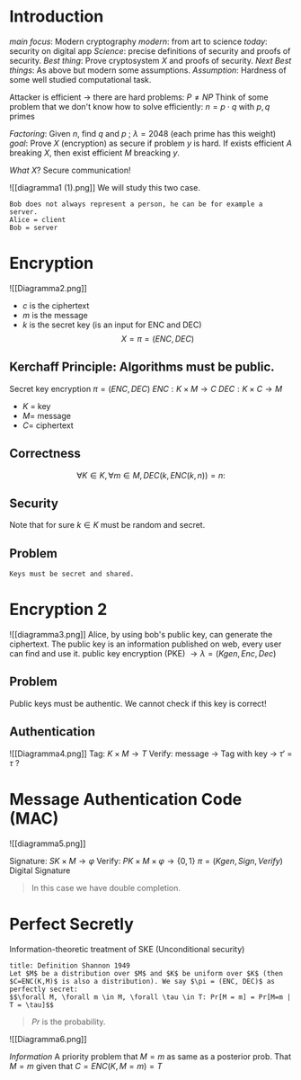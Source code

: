 # Introduction

_main focus_: Modern cryptography
_modern_: from art to science
_today_: security on digital app
_Science_: precise definitions of security and proofs of security.
_Best thing_: Prove cryptosystem $X$ and proofs of security.
_Next Best things_: As above but modern some assumptions.
_Assumption_: Hardness of some well studied computational task.

Attacker is efficient $\to$ there are hard problems: $P \not = NP$ 
Think of some problem that we don't know how to solve efficiently: $n = p \cdot q$ with $p,q$ primes

_Factoring_: Given $n$, find $q$ and $p$ ; $\lambda = 2048$ (each prime has this weight)
_goal_: Prove $X$ (encryption) as secure if problem $y$ is hard. If exists efficient $A$ breaking $X$, then exist efficient $M$ breacking $y$.

_What X_? Secure communication!

![[diagramma1 (1).png]]
We will study this two case.

```ad-info
Bob does not always represent a person, he can be for example a server.
Alice = client
Bob = server
```


# Encryption 

![[Diagramma2.png]]

- $c$ is the ciphertext
- $m$ is the message
- $k$ is the secret key (is an input for ENC and DEC)
$$X = \pi = (ENC, DEC)$$
## Kerchaff Principle: Algorithms must be public.
Secret key encryption $\pi = (ENC, DEC)$
$ENC: K \times M \to C$
$DEC: K \times C \to M$

- $K$ = key
- $M =$ message
- $C =$ ciphertext

## Correctness
$$\forall K \in K, \forall m \in M, DEC(k,ENC(k,n)) = n:$$
## Security
Note that for sure $k \in K$ must be random and secret.

## Problem
```ad-warning
Keys must be secret and shared.

```


# Encryption 2
![[diagramma3.png]]
Alice, by using bob's public key, can generate the ciphertext.
The public key is an information published on web, every user can find and use it.
public key encryption (PKE) $\to \lambda = (K gen, Enc, Dec)$

## Problem
Public keys must be authentic. We cannot check if this key is correct!

## Authentication

![[Diagramma4.png]]
Tag: $K \times M \to T$ 
Verify: message $\to$ Tag with key $\to$ $\tau'$ = $\tau$ ?  


# Message Authentication Code (MAC)

![[diagramma5.png]]

Signature: $SK \times M \to φ$ 
Verify: $PK \times M \times φ \to \{0,1\}$
$\pi = (Kgen, Sign, Verify)$ Digital Signature

> In this case we have double completion.

# Perfect Secretly
Information-theoretic treatment of SKE (Unconditional security)

```ad-abstract
title: Definition Shannon 1949
Let $M$ be a distribution over $M$ and $K$ be uniform over $K$ (then $C=ENC(K,M)$ is also a distribution). We say $\pi = (ENC, DEC)$ as perfectly secret: 
$$\forall M, \forall m \in M, \forall \tau \in T: Pr[M = m] = Pr[M=m | T = \tau]$$

```

>$Pr$ is the probability.

![[Diagramma6.png]]

_Information_
A priority problem that $M = m$ as same as a posterior prob. That $M = m$ given that $C = ENC(K, M = m) = T$

